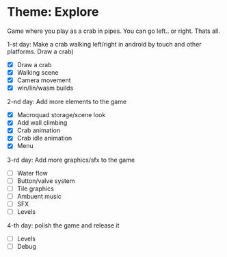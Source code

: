 # Theme: Explore

Game where you play as a crab in pipes. You can go left.. or right. Thats all.

1-st day: Make a crab walking left/right in android by touch and other platforms. Draw a crab)
- [X] Draw a crab
- [X] Walking scene
- [X] Camera movement
- [X] win/lin/wasm builds

2-nd day: Add more elements to the game
- [X] Macroquad storage/scene look
- [X] Add wall climbing
- [X] Crab animation
- [X] Crab idle animation
- [X] Menu

3-rd day: Add more graphics/sfx to the game
- [ ] Water flow
- [ ] Button/valve system
- [ ] Tile graphics
- [ ] Ambuent music
- [ ] SFX
- [ ] Levels

4-th day: polish the game and release it
- [ ] Levels
- [ ] Debug

